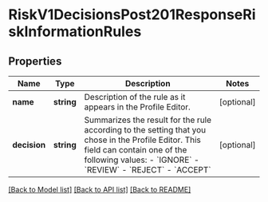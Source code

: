 # RiskV1DecisionsPost201ResponseRiskInformationRules

## Properties
Name | Type | Description | Notes
------------ | ------------- | ------------- | -------------
**name** | **string** | Description of the rule as it appears in the Profile Editor. | [optional] 
**decision** | **string** | Summarizes the result for the rule according to the setting that you chose in the Profile Editor. This field can contain one of the following values: - &#x60;IGNORE&#x60; - &#x60;REVIEW&#x60; - &#x60;REJECT&#x60; - &#x60;ACCEPT&#x60; | [optional] 

[[Back to Model list]](../README.md#documentation-for-models) [[Back to API list]](../README.md#documentation-for-api-endpoints) [[Back to README]](../README.md)


